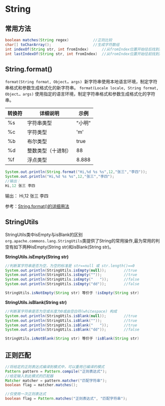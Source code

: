 # String

## 常用方法

```java
boolean matches(String regex)			//正则比较
char[] toCharArray();					//生成字符数组
int indexOf(String str, int fromIndex)		//从fromIndex位置开始往后找到第一个str所在整个字符串位置
int lastIndexOf(String str, int fromIndex)	//从fromIndex位置开始往前找到第一个str所在整个字符串位置
```



## String.format()

`format(String format, Object… args) `新字符串使用本地语言环境，制定字符串格式和参数生成格式化的新字符串。
`format(Locale locale, String format, Object… args)` 使用指定的语言环境，制定字符串格式和参数生成格式化的字符串。

| 转换符 | 详细说明           | 示例   |
| ------ | ------------------ | ------ |
| %s     | 字符串类型         | "小明" |
| %c     | 字符类型           | 'm'    |
| %b     | 布尔类型           | true   |
| %d     | 整数类型（十进制） | 88     |
| %f     | 浮点类型           | 8.888  |

```java
System.out.println(String.format("Hi,%d %s %s",12,"张三","李四"));
System.out.println("Hi,%d %s %s",12,"张三","李四");
//输出：
Hi,12 张三 李四
```

输出：
Hi,12 张三 李四

参考：[String.format()的详细用法](https://blog.csdn.net/anita9999/article/details/82346552)

## StringUtils

StringUtils类中isEmpty与isBlank的区别
`org.apache.commons.lang.StringUtils`类提供了String的常用操作,最为常用的判空有如下两种isEmpty(String str)和isBlank(String str)。

**StringUtils.isEmpty(String str)** 

```java
//判断某字符串是否为空，为空的标准是 str==null 或 str.length()==0
System.out.println(StringUtils.isEmpty(null));        //true
System.out.println(StringUtils.isEmpty(""));          //true
System.out.println(StringUtils.isEmpty("   "));       //false
System.out.println(StringUtils.isEmpty("dd"));        //false

StringUtils.isNotEmpty(String str) 等价于 !isEmpty(String str)
```

**StringUtils.isBlank(String str)** 

```java
//判断某字符串是否为空或长度为0或由空白符(whitespace) 构成
System.out.println(StringUtils.isBlank(null));        //true
System.out.println(StringUtils.isBlank(""));          //true
System.out.println(StringUtils.isBlank("   "));       //true
System.out.println(StringUtils.isBlank("dd"));        //false    

StringUtils.isNotBlank(String str) 等价于 !isBlank(String str)
```

## 正则匹配

```java
//将给定的正则表达式编译到模式中，可以重用已编译的模式
Pattern pattern = Pattern.compile("正则表达式");
//给定输入到此模式的匹配器
Matcher matcher = pattern.matcher("匹配字符串");
boolean flag = matcher.matches();

//仅使用一次正则表达式
boolean flag = Pattern.matches("正则表达式", "匹配字符串");
```




















